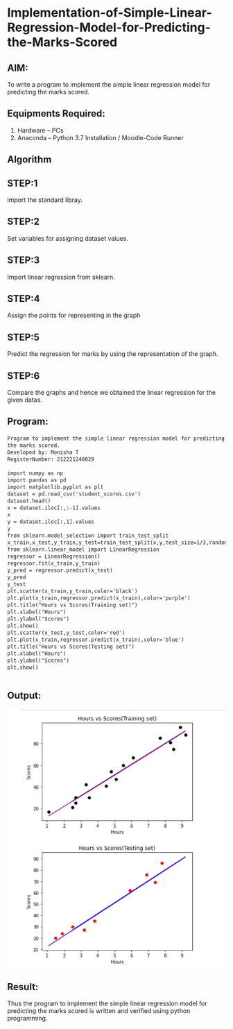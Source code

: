 # Implementation-of-Simple-Linear-Regression-Model-for-Predicting-the-Marks-Scored

## AIM:
To write a program to implement the simple linear regression model for predicting the marks scored.

## Equipments Required:
1. Hardware – PCs
2. Anaconda – Python 3.7 Installation / Moodle-Code Runner

## Algorithm

## STEP:1
import the standard libray.

## STEP:2
Set variables for assigning dataset values.

## STEP:3
Import linear regression from sklearn.

## STEP:4
Assign the points for representing in the graph

## STEP:5
Predict the regression for marks by using the representation of the graph.

## STEP:6
Compare the graphs and hence we obtained the linear regression for the
given datas.

## Program:
```
Program to implement the simple linear regression model for predicting the marks scored.
Developed by: Monisha T
RegisterNumber: 212221240029 

import numpy as np
import pandas as pd
import matplotlib.pyplot as plt
dataset = pd.read_csv('student_scores.csv')
dataset.head()
x = dataset.iloc[:,:-1].values
x
y = dataset.iloc[:,1].values
y
from sklearn.model_selection import train_test_split
x_train,x_test,y_train,y_test=train_test_split(x,y,test_size=1/3,random_state=0)
from sklearn.linear_model import LinearRegression
regressor = LinearRegression()
regressor.fit(x_train,y_train)
y_pred = regressor.predict(x_test)
y_pred
y_test
plt.scatter(x_train,y_train,color='black')
plt.plot(x_train,regressor.predict(x_train),color='purple')
plt.title("Hours vs Scores(Training set)")
plt.xlabel("Hours")
plt.ylabel("Scores")
plt.show()
plt.scatter(x_test,y_test,color='red')
plt.plot(x_train,regressor.predict(x_train),color='blue')
plt.title("Hours vs Scores(Testing set)")
plt.xlabel("Hours")
plt.ylabel("Scores")
plt.show()


```

## Output:
![output](./output1.png)

## Result:
Thus the program to implement the simple linear regression model for predicting the marks scored is written and verified using python programming.
